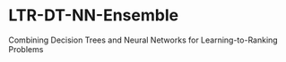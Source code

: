 # LTR-DT-NN-Ensemble
Combining Decision Trees and Neural Networks for Learning-to-Ranking Problems 
